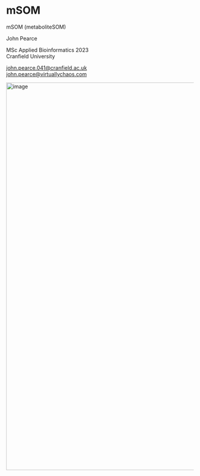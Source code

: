 # mSOM
mSOM (metaboliteSOM)

John Pearce

MSc Applied Bioinformatics 2023  
Cranfield University

john.pearce.041@cranfield.ac.uk  
john.pearce@virtuallychaos.com  


<img width="1041" alt="image" src="https://github.com/jp-cranfield/mSOM/assets/127055199/a4a356b0-e2c9-495a-bf64-d33540855e9b">
